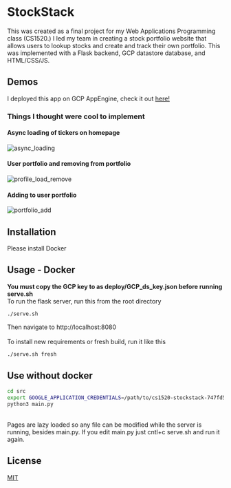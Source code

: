 # StockStack
This was created as a final project for my Web Applications Programming class (CS1520.) I led my team in creating a stock portfolio website that allows users to lookup stocks and create and track their own portfolio. This was implemented with a Flask backend, GCP datastore database, and HTML/CSS/JS. 

## Demos
I deployed this app on GCP AppEngine, check it out [here!](https://cs1520-stockstack.uc.r.appspot.com/)
### Things I thought were cool to implement
#### Async loading of tickers on homepage
![async_loading](https://user-images.githubusercontent.com/42897161/117897349-9e8ce280-b290-11eb-82b2-1e08ba48beaf.gif)

#### User portfolio and removing from portfolio
![profile_load_remove](https://user-images.githubusercontent.com/42897161/117897354-a0ef3c80-b290-11eb-8aa9-d601ce030cd7.gif)

#### Adding to user portfolio
![portfolio_add](https://user-images.githubusercontent.com/42897161/117897358-a482c380-b290-11eb-8d99-1f0f33a5baee.gif)

## Installation

Please install Docker 
## Usage - Docker
<b>You must copy the GCP key to as deploy/GCP_ds_key.json before running serve.sh</b><br>
To run the flask server, run this from the root directory
```bash
./serve.sh
```
Then navigate to http://localhost:8080 <br><br>
To install new requirements or fresh build, run it like this
```bash
./serve.sh fresh
```
## Use without docker
```bash
cd src
export GOOGLE_APPLICATION_CREDENTIALS=/path/to/cs1520-stockstack-747fd526bb24.json
python3 main.py
```
<br>
Pages are lazy loaded so any file can be modified while the server is running, besides main.py. If you edit main.py just cntl+c serve.sh and run it again.<br>

## License 
[MIT](https://choosealicense.com/licenses/mit/)

